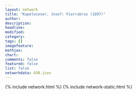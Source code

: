 ```yaml
---
layout: network
title: "Kupelwieser, Josef: Fierrabras (1897)"
author:
description:
headline:
modified:
category:
tags: []
imagefeature: 
mathjax: 
chart: 
comments: false
featured: false
list: false
networkdata: 438.json
---
```

{% include network.html %}
{% include network-static.html %}
